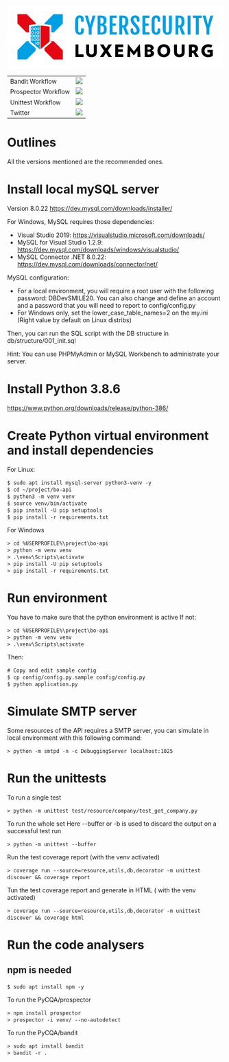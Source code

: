 ![logo](./doc/ecosystem-logo.jpg?raw=true "EcoSystem CYBERSECLUX")

<table>
<tr>
  <td>Bandit Workflow</td>
  <td><a href="https://github.com/CybersecLux/bo-api/actions/workflows/pycqa-bandit.yml"><img src="https://github.com/CybersecLux/bo-api/actions/workflows/pycqa-bandit.yml/badge.svg" /></a></td>
</tr>
<tr>
  <td>Prospector Workflow</td>
  <td><a href="https://github.com/CybersecLux/bo-api/actions/workflows/pycqa-prospector.yml"><img src="https://github.com/CybersecLux/bo-api/actions/workflows/pycqa-prospector.yml/badge.svg" /></a></td>
</tr>
<tr>
  <td>Unittest Workflow</td>
  <td><a href="https://github.com/CybersecLux/bo-api/actions/workflows/unittest.yml/badge.svg"><img src="https://github.com/CybersecLux/bo-api/actions/workflows/unittest.yml/badge.svg" /></a></td>
</tr>
<tr>
  <td>Twitter</td>
  <td><a href="https://twitter.com/CybersecLux"><img src="https://img.shields.io/twitter/follow/CybersecLux.svg?style=social&label=Follow" /></a></td>
</tr>
</table>

# Outlines

All the versions mentioned are the recommended ones.

# Install local mySQL server

Version 8.0.22
https://dev.mysql.com/downloads/installer/

For Windows, MySQL requires those dependencies:
- Visual Studio 2019: https://visualstudio.microsoft.com/downloads/
- MySQL for Visual Studio 1.2.9: https://dev.mysql.com/downloads/windows/visualstudio/
- MySQL Connector .NET 8.0.22: https://dev.mysql.com/downloads/connector/net/

MySQL configuration:
- For a local environment, you will require a root user with the following password: DBDevSMILE20. You can also change and define an account and a password that you will need to report to config/config.py
- For Windows only, set the lower_case_table_names=2 on the my.ini (Right value by default on Linux distribs)

Then, you can run the SQL script with the DB structure in db/structure/001_init.sql

Hint: You can use PHPMyAdmin or MySQL Workbench to administrate your server.

# Install Python 3.8.6

https://www.python.org/downloads/release/python-386/

# Create Python virtual environment and install dependencies

For Linux:
```
$ sudo apt install mysql-server python3-venv -y
$ cd ~/project/bo-api
$ python3 -m venv venv
$ source venv/bin/activate
$ pip install -U pip setuptools
$ pip install -r requirements.txt
```

For Windows
```
> cd %USERPROFILE%\project\bo-api
> python -m venv venv
> .\venv\Scripts\activate
> pip install -U pip setuptools
> pip install -r requirements.txt
```

# Run environment

You have to make sure that the python environment is active
If not:
```
> cd %USERPROFILE%\project\bo-api
> python -m venv venv
> .\venv\Scripts\activate
```

Then:
```
# Copy and edit sample config
$ cp config/config.py.sample config/config.py
$ python application.py
```

# Simulate SMTP server

Some resources of the API requires a SMTP server, you can simulate in local environment with this following command:
```
> python -m smtpd -n -c DebuggingServer localhost:1025
```

# Run the unittests

To run a single test
```
> python -m unittest test/resource/company/test_get_company.py
```

To run the whole set
Here --buffer or -b is used to discard the output on a successful test run
```
> python -m unittest --buffer
```

Run the test coverage report (with the venv activated)
```
> coverage run --source=resource,utils,db,decorator -m unittest discover && coverage report
```

Tun the test coverage report and generate in HTML ( with the venv activated)
```
> coverage run --source=resource,utils,db,decorator -m unittest discover && coverage html
```

# Run the code analysers

## npm is needed

```
$ sudo apt install npm -y
```

To run the PyCQA/prospector 
```
> npm install prospector
> prospector -i venv/ --no-autodetect
```

To run the PyCQA/bandit 
```
> sudo apt install bandit
> bandit -r .
```
